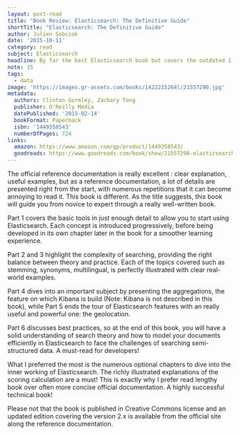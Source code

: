 ```yaml
---
layout: post-read
title: "Book Review: Elasticsearch: The Definitive Guide"
shortTitle: "Elasticsearch: The Definitive Guide"
author: Julien Sobczak
date: '2015-10-11'
category: read
subject: Elasticsearch
headline: By far the best Elasticsearch book but covers the outdated 1.4 release
note: 15
tags:
  - data
image: 'https://images.gr-assets.com/books/1422215264l/21557290.jpg'
metadata:
  authors: Clinton Gormley, Zachary Tong
  publisher: O'Reilly Media
  datePublished: '2015-02-14'
  bookFormat: Paperback
  isbn: '1449358543'
  numberOfPages: 724
links:
  amazon: https://www.amazon.com/gp/product/1449358543/
  goodreads: https://www.goodreads.com/book/show/21557290-elasticsearch
---
```


The official reference documentation is really excellent : clear explanation, useful examples, but as a reference documentation, a lot of details are presented right from the start, with numerous repetitions that it can become annoying to read it. This book is different. As the title suggests, this book will guide you from novice to expert through a really well-written book.

Part 1 covers the basic tools in just enough detail to allow you to start using Elasticsearch. Each concept is introduced progressively, before being developed in its own chapter later in the book for a smoother learning experience.

Part 2 and 3 highlight the complexity of searching, providing the right balance between theory and practice. Each of the topics covered such as stemming, synonyms, multilingual, is perfectly illustrated with clear real-world examples.

Part 4 dives into an important subject by presenting the aggregations, the feature on which Kibana is build (Note: Kibana is not described in this book), while Part 5 ends the tour of Elasticsearch features with an really useful and powerful one: the geolocation.

Part 6 discusses best practices, so at the end of this book, you will have a solid understanding of search theory and how to model your documents efficiently in Elasticsearch to face the challenges of searching semi-structured data. A must-read for developers!

What I preferred the most is the numerous optional chapters to dive into the inner working of Elasticsearch. The richly illustrated explanations of the scoring calculation are a must! This is exactly why I prefer read lengthy book over often more concise official documentation. A highly successful technical book!

Please not that the book is published in Creative Commons license and an updated edition covering the version 2.x is available from the official site along the reference documentation.
